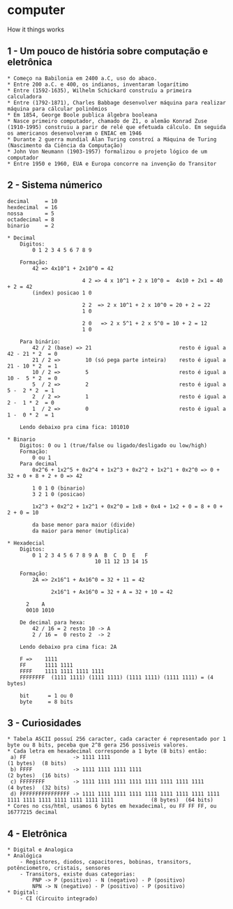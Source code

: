 # computer
How it things works

## 1 - Um pouco de história sobre computação e eletrônica
    * Começo na Babilonia em 2400 a.C, uso do abaco.
    * Entre 200 a.C. e 400, os indianos, inventaram logarítimo
    * Entre (1592-1635), Wilhelm Schickard construíu a primeira calculadora
    * Entre (1792-1871), Charles Babbage desenvolver máquina para realizar máquina para cálcular polinômios
    * Em 1854, George Boole publica álgebra booleana
    * Nasce primeiro computador, chamado de Z1, o alemão Konrad Zuse (1910-1995) construiu a parir de relé que efetuada cálculo. Em seguida os americanos desenvolveram o ENIAC em 1946
    * Durante 2 guerra mundial Alan Turing constroí a Máquina de Turing (Nascimento da Ciência da Computação)
    * John Von Neumann (1903-1957) formalizou o projeto lógico de um computador
    * Entre 1950 e 1960, EUA e Europa concorre na invenção do Transitor

## 2 - Sistema númerico
    decimal     = 10
    hexdecimal  = 16
    nossa       = 5
    octadecimal = 8
    binario     = 2

    * Decimal
        Digitos: 
            0 1 2 3 4 5 6 7 8 9

        Formação:
            42 => 4x10^1 + 2x10^0 = 42

                            4 2 => 4 x 10^1 + 2 x 10^0 =  4x10 + 2x1 = 40 + 2 = 42
            (index) posicao 1 0

                            2 2  => 2 x 10^1 + 2 x 10^0 = 20 + 2 = 22
                            1 0

                            2 0   => 2 x 5^1 + 2 x 5^0 = 10 + 2 = 12
                            1 0

        Para binário:
            42 / 2 (base) => 21                            resto é igual a 42 - 21 * 2  = 0
            21 / 2 =>        10 (só pega parte inteira)    resto é igual a 21 - 10 * 2  = 1
            10 / 2 =>        5                             resto é igual a 10 -  5 * 2  = 0
            5  / 2 =>        2                             resto é igual a  5 -  2 * 2  = 1
            2  / 2 =>        1                             resto é igual a  2 -  1 * 2  = 0
            1  / 2 =>        0                             resto é igual a  1 -  0 * 2  = 1

        Lendo debaixo pra cima fica: 101010
        
    * Binario
        Digitos: 0 ou 1 (true/false ou ligado/desligado ou low/high)
        Formação:
            0 ou 1
        Para decimal
            0x2^6 + 1x2^5 + 0x2^4 + 1x2^3 + 0x2^2 + 1x2^1 + 0x2^0 => 0 + 32 + 0 + 8 + 2 + 0 => 42

            1 0 1 0 (binario)
            3 2 1 0 (posicao)

            1x2^3 + 0x2^2 + 1x2^1 + 0x2^0 = 1x8 + 0x4 + 1x2 + 0 = 8 + 0 + 2 + 0 = 10

            da base menor para maior (divide)
            da maior para menor (mutiplica)

    * Hexadecial
        Digitos:
            0 1 2 3 4 5 6 7 8 9 A  B  C  D  E   F
                                10 11 12 13 14 15

        Formação:
            2A => 2x16^1 + Ax16^0 = 32 + 11 = 42

                  2x16^1 + Ax16^0 = 32 + A = 32 + 10 = 42    

          2    A
          0010 1010

        De decimal para hexa:
            42 / 16 = 2 resto 10 -> A
            2 / 16 =  0 resto 2  -> 2
            
        Lendo debaixo pra cima fica: 2A

        F =>    1111
        FF      1111 1111
        FFFF    1111 1111 1111 1111
        FFFFFFFF  (1111 1111) (1111 1111) (1111 1111) (1111 1111) = (4 bytes)
      
        bit      = 1 ou 0
        byte     = 8 bits

## 3 - Curiosidades
    * Tabela ASCII possuí 256 caracter, cada caracter é representado por 1 byte ou 8 bits, peceba que 2^8 gera 256 possiveis valores.
    * Cada letra em hexadecimal corresponde a 1 byte (8 bits) então:
     a) FF               -> 1111 1111                                                                                  (1 bytes)  (8 bits)
     b) FFFF             -> 1111 1111 1111 1111                                                                        (2 bytes)  (16 bits)
     c) FFFFFFFF         -> 1111 1111 1111 1111 1111 1111 1111 1111                                                    (4 bytes)  (32 bits)
     d) FFFFFFFFFFFFFFFF -> 1111 1111 1111 1111 1111 1111 1111 1111 1111 1111 1111 1111 1111 1111 1111 1111            (8 bytes)  (64 bits)
    * Cores no css/html, usamos 6 bytes em hexadecimal, ou FF FF FF, ou 16777215 decimal

## 4 - Eletrônica
    * Digital e Analogica
    * Analógica
        - Registores, diodos, capacitores, bobinas, transitors, potênciometro, cristais, sensores
        - Transitors, existe duas categorias:
            PNP -> P (positivo) - N (negativo) - P (positivo)
            NPN -> N (negativo) - P (positivo) - P (positivo)
    * Digital:
        - CI (Circuito integrado)
